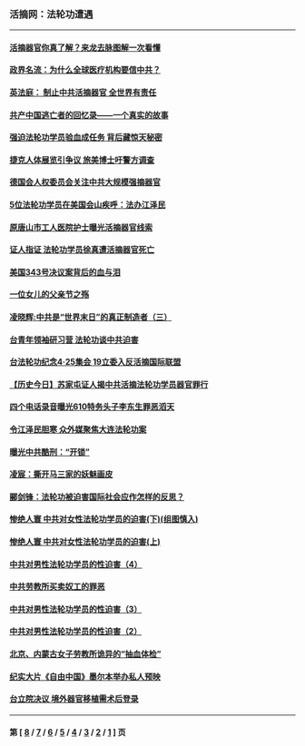 ### 活摘网：法轮功遭遇
---
#### [活摘器官你真了解？来龙去脉图解一次看懂](../../pages/nf5881/n13013820.md?07070430) 
#### [政界名流：为什么全球医疗机构要信中共？](../../pages/nf5881/n11945479.md?07070430) 
#### [英法庭： 制止中共活摘器官 全世界有责任](../../pages/nf5881/n11330691.md?07070430) 
#### [共产中国逃亡者的回忆录——一个真实的故事](../../pages/nf5881/n10918649.md?07070430) 
#### [强迫法轮功学员验血成任务 背后藏惊天秘密](../../pages/nf5881/n4252384.md?07070430) 
#### [捷克人体展览引争议 旅美博士吁警方调查](../../pages/nf5881/n9429187.md?07070430) 
#### [德国会人权委员会关注中共大规模强摘器官](../../pages/nf5881/n8418950.md?07070430) 
#### [5位法轮功学员在美国会山疾呼：法办江泽民](../../pages/nf5881/n8101519.md?07070430) 
#### [原唐山市工人医院护士曝光活摘器官线索](../../pages/nf5881/n8076384.md?07070430) 
#### [证人指证 法轮功学员徐真遭活摘器官死亡](../../pages/nf5881/n8042467.md?07070430) 
#### [美国343号决议案背后的血与泪](../../pages/nf5881/n8020684.md?07070430) 
#### [一位女儿的父亲节之殇](../../pages/nf5881/n8014122.md?07070430) 
#### [凌晓辉:中共是“世界末日”的真正制造者（三）](../../pages/nf5881/n4210333.md?07070430) 
#### [台青年领袖研习营 法轮功谈中共迫害](../../pages/nf5881/n4141857.md?07070430) 
#### [台法轮功纪念4‧25集会 19立委入反活摘国际联盟](../../pages/nf5881/n4141821.md?07070430) 
#### [【历史今日】苏家屯证人揭中共活摘法轮功学员器官罪行](../../pages/nf5881/n4135912.md?07070430) 
#### [四个电话录音曝光610特务头子李东生罪恶滔天](../../pages/nf5881/n4040060.md?07070430) 
#### [令江泽民胆寒 众外媒聚焦大连法轮功案](../../pages/nf5881/n3932671.md?07070430) 
#### [曝光中共酷刑：“开锁”](../../pages/nf5881/n3889373.md?07070430) 
#### [凌宸：撕开马三家的妖魅画皮](../../pages/nf5881/n3849369.md?07070430) 
#### [郦剑锋：法轮功被迫害国际社会应作怎样的反思？](../../pages/nf5881/n3824560.md?07070430) 
#### [惨绝人寰 中共对女性法轮功学员的迫害(下)(组图慎入)](../../pages/nf5881/n3816285.md?07070430) 
#### [惨绝人寰 中共对女性法轮功学员的迫害(上)](../../pages/nf5881/n3815374.md?07070430) 
#### [中共对男性法轮功学员的性迫害（4）](../../pages/nf5881/n3769144.md?07070430) 
#### [中共劳教所买卖奴工的罪恶](../../pages/nf5881/n3769378.md?07070430) 
#### [中共对男性法轮功学员的性迫害（3）](../../pages/nf5881/n3768231.md?07070430) 
#### [中共对男性法轮功学员的性迫害（2）](../../pages/nf5881/n3767211.md?07070430) 
#### [北京、内蒙古女子劳教所诡异的“抽血体检”](../../pages/nf5881/n3753158.md?07070430) 
#### [纪实大片《自由中国》墨尔本举办私人预映](../../pages/nf5881/n3743337.md?07070430) 
#### [台立院决议 境外器官移植需术后登录](../../pages/nf5881/n3741520.md?07070430) 

---
#### 第 [ [8](./8.md?07070430) / [7](./7.md?07070430) / [6](./6.md?07070430) / [5](./5.md?07070430) / [4](./4.md?07070430) / [3](./3.md?07070430) / [2](./2.md?07070430) / [1](./1.md?07070430) ] 页
